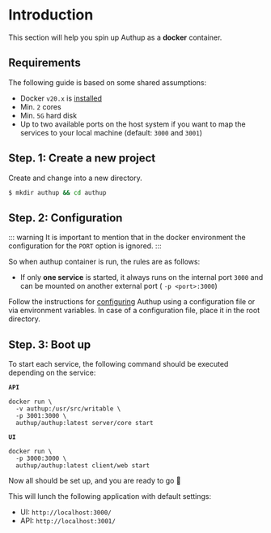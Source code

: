 # Introduction

This section will help you spin up Authup as a **docker** container.

## Requirements
The following guide is based on some shared assumptions:

- Docker `v20.x` is [installed](https://docs.docker.com/get-docker/)
- Min. `2` cores
- Min. `5G` hard disk
- Up to two available ports on the host system if you want to map the services to your local machine (default: `3000` and `3001`)


## Step. 1: Create a new project

Create and change into a new directory.

```bash
$ mkdir authup && cd authup
```

## Step. 2: Configuration

::: warning
It is important to mention that in the docker environment the configuration for the `PORT` option is ignored.
:::

So when authup container is run, the rules are as follows:
- If only **one service** is started, it always runs on the internal port `3000` and can be mounted on another external port ( `-p <port>:3000`)


Follow the instructions for [configuring](./configuration.md) Authup using a configuration file or via environment variables.
In case of a configuration file, place it in the root directory.


## Step. 3: Boot up

To start each service, the following command should be executed depending on the service:

**`API`**
```shell
docker run \
  -v authup:/usr/src/writable \
  -p 3001:3000 \
  authup/authup:latest server/core start
```

**`UI`**
```shell
docker run \
  -p 3000:3000 \
  authup/authup:latest client/web start
```

Now all should be set up, and you are ready to go :tada:

This will lunch the following application with default settings:
- UI: `http://localhost:3000/`
- API: `http://localhost:3001/`
